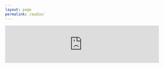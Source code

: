 ```yaml
---
layout: page
permalink: /audio/
---
```


<iframe title="Week 2: Reader-Centric Writing" height="122" width="100%" style="border: none;" scrolling="no" data-name="pb-iframe-player" src="https://www.podbean.com/media/player/qsdqq-e67e4e?from=pb6admin&amp;download=1&amp;version=1&amp;auto=0&amp;share=1&amp;download=1&amp;rtl=0&amp;fonts=Helvetica&amp;skin=1&amp;pfauth=&amp;btn-skin=107"></iframe>
